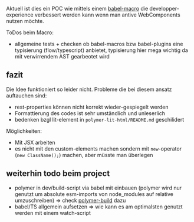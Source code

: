 
Aktuell ist dies ein POC wie mittels einem [babel-macro](https://github.com/kentcdodds/babel-plugin-macros) die developper-experience verbessert werden kann wenn man antive WebComponents nutzen möchte.

ToDos beim Macro:
* allgemeine tests + checken ob babel-macros bzw babel-plugins eine typisierung (flow/typescript) anbietet, typisierung hier mega wichtig da mit verwirrendem AST gearbeotet wird


## fazit

Die Idee funktioniert so leider nicht. Probleme die bei diesem ansatz auftauchen sind:

- rest-properties können nicht korrekt wieder-gespiegelt werden
- Formattierung des codes ist sehr umständlich und unleserlich
- bedenken bzgl lit-element in `polymer-lit-html/README.md` geschilidert

Möglichkeiten:
- Mit JSX arbeiten
- es nicht mit den custom-elements machen sondern mit `new`-operator (`new ClassName();`) machen, aber müsste man überlegen

## weiterhin todo beim project

* polymer in dev/build-script via babel mit einbauen (polymer wird nur genutzt um absolute esm-imports von node_modules auf relative umzuschreiben) => check [polymer-build](https://github.com/Polymer/tools/tree/master/packages/build) dazu
* babel/TS allgemein aufsetzen => wie kann es am optimalsten genutzt werden mit einem watch-script


